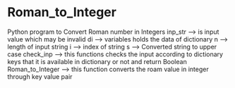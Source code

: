 # Roman_to_Integer
Python program to Convert Roman number in Integers
inp_str --> is input value which may be invalid
di  --> variables holds the data of dictionary
n --> length of input string
i --> index of string
s --> Converted string to upper case
check_inp --> this functions checks the input according to dictionary keys that it is available in dictionary or not and return Boolean 
Roman_to_Integer --> this function converts the roam value in integer through key value pair


